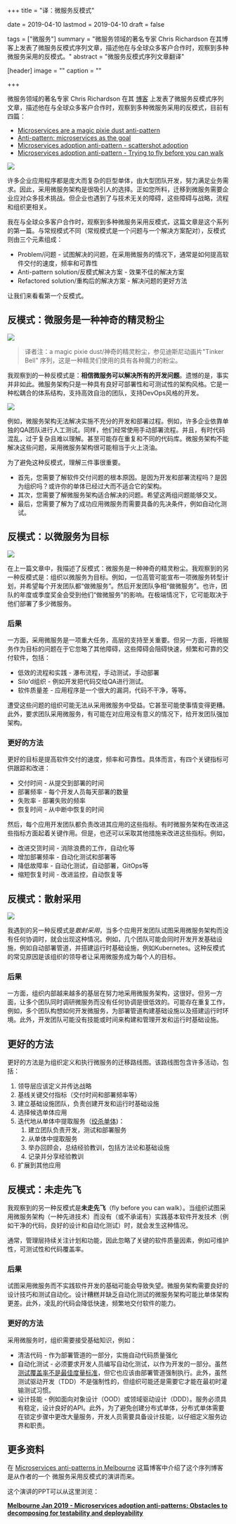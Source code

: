 +++
title = "译：微服务反模式"

date = 2019-04-10
lastmod = 2019-04-10
draft = false

tags = ["微服务"]
summary = "微服务领域的著名专家 Chris Richardson 在其博客上发表了微服务反模式序列文章，描述他在与全球众多客户合作时，观察到多种微服务采用的反模式。"
abstract = "微服务反模式序列文章翻译"

[header]
image = ""
caption = ""

+++

微服务领域的著名专家 Chris Richardson 在其 [博客](http://chrisrichardson.net/blog.html) 上发表了微服务反模式序列文章，描述他在与全球众多客户合作时，观察到多种微服务采用的反模式，目前有四篇：

- [Microservices are a magic pixie dust anti-pattern](http://chrisrichardson.net/post/antipatterns/2019/01/07/microservices-are-a-magic-pixie-dust.html)
- [Anti-pattern: microservices as the goal](http://chrisrichardson.net/post/antipatterns/2019/01/14/antipattern-microservices-are-the-goal.html)
- [Microservices adoption anti-pattern - scattershot adoption](http://chrisrichardson.net/post/antipatterns/2019/02/25/antipattern-scattershot-adoption.html)
- [Microservices adoption anti-pattern - Trying to fly before you can walk](http://chrisrichardson.net/post/antipatterns/2019/04/09/antipattern-flying-before-walking.html)

![](images/cover.jpg)

许多企业应用程序都是庞大而复杂的巨型单体，由大型团队开发，努力满足业务需求。因此，采用微服务架构是很吸引人的选择。正如您所料，迁移到微服务需要企业应对众多技术挑战。但企业也遇到了与技术无关的障碍，这些障碍与战略，流程和组织更相关。

我在与全球众多客户合作时，观察到多种微服务采用反模式，这篇文章是这个系列的第一篇。与常规模式不同（常规模式是一个问题与一个解决方案配对），反模式则由三个元素组成：

- Problem/问题 - 试图解决的问题，在采用微服务的情况下，通常是如何提高软件交付的速度，频率和可靠性
- Anti-pattern solution/反模式解决方案 - 效果不佳的解决方案
- Refactored solution/重构后的解决方案 - 解决问题的更好方法

让我们来看看第一个反模式。

## 反模式：微服务是一种神奇的精灵粉尘

![](images/magic-pixie-dust.jpg)

> 译者注：a magic pixie dust/神奇的精灵粉尘，参见迪斯尼动画片"Tinker Bell" 序列，这是一种精灵们使用的具有各种魔力的粉尘。

我观察到的一种反模式是：**相信微服务可以解决所有的开发问题**。遗憾的是，事实并非如此。微服务架构只是一种具有良好可部署性和可测试性的架构风格。它是一种松耦合的体系结构，支持高效自治的团队，支持DevOps风格的开发。

![](images/successtriangle.png)

例如，微服务架构无法解决实施不充分的开发和部署过程。例如，许多企业依靠单独的QA团队进行人工测试。同样，他们经常使用手动部署流程。并且，有时代码混乱，过于复杂且难以理解。甚至可能存在重复和不同的代码库。微服务架构不能解决这些问题，采用微服务架构很可能相当于火上浇油。

为了避免这种反模式，理解三件事很重要。

- 首先，您需要了解软件交付问题的根本原因。是因为开发和部署流程吗？是因为组织吗？或许你的单体已经过大而不适合它的架构。
- 其次，您需要了解微服务架构适合解决的问题。希望这两组问题能够交叉。
- 最后，您需要了解为了成功应用微服务而需要具备的先决条件，例如自动化测试。

## 反模式：以微服务为目标


![](images/microservices-as-the-goal.jpg)

在上一篇文章中，我描述了反模式：微服务是一种神奇的精灵粉尘。我观察到的另一种反模式是：组织以微服务为目标。例如，一位高管可能宣布一项微服务转型计划，并希望每个开发团队都“做微服务”。然后开发团队争相“做微服务”。也许，团队的年度或季度奖金会受到他们“做微服务”的影响。在极端情况下，它可能取决于他们部署了多少微服务。

### 后果

一方面，采用微服务是一项重大任务，高层的支持至关重要。但另一方面，将微服务作为目标的问题在于它忽略了其他障碍，这些障碍会阻碍快速，频繁和可靠的交付软件，包括：

- 低效的流程和实践 - 瀑布流程，手动测试，手动部署
- Silo'd组织 - 例如开发把代码交给QA进行测试。
- 软件质量差 - 应用程序是一个很大的漏洞，代码不干净，等等。

遭受这些问题的组织可能无法从采用微服务中受益。它甚至可能使事情变得更糟。此外，要求团队采用微服务，有可能在对应用没有意义的情况下，给开发团队强加架构。

### 更好的方法

更好的目标是提高软件交付的速度，频率和可靠性。具体而言，有四个关键指标可供跟踪和改进：

- 交付时间 - 从提交到部署的时间
- 部署频率 - 每个开发人员每天部署的数量
- 失败率 - 部署失败的频率
- 恢复时间 - 从中断中恢复的时间

然后，每个应用开发团队都负责改进其应用的这些指标。有时微服务架构在改进这些指标方面起着关键作用。但是，也还可以采取其他措施来改进这些指标。例如，

- 改进交货时间 - 消除浪费的工作，自动化等
- 增加部署频率 - 自动化测试和部署等
- 降低故障率 - 自动化测试，自动部署，GitOps等
- 缩短恢复时间 - 改进监控，自动恢复等

## 反模式：散射采用

![](images/scattershot-adoption.jpg)

我遇到的另一种反模式是*散射采用*，当多个应用开发团队试图采用微服务架构而没有任何协调时，就会出现这种情况。例如，几个团队可能会同时开发开发基础设施，例如自动部署管道，并搭建运行时基础设施，例如Kubernetes。这种反模式的常见原因是该组织的领导者让采用微服务成为每个人的目标。

### 后果

一方面，组织内部越来越多的基层在努力地采用微服务架构，这很好。但另一方面，让多个团队同时调研微服务而没有任何协调是很低效的。可能存在重复工作，例如，多个团队构想如何开发微服务，为部署管道构建基础设施以及搭建运行时环境。此外，开发团队可能没有技能或时间来构建和管理开发和运行时基础设施。

## 更好的方法

更好的方法是为组织定义和执行微服务的迁移路线图。该路线图包含许多活动，包括：

1. 领导层应该定义并传达战略
2. 基线关键交付指标（交付时间和部署频率等）
3. 建立基础设施团队，负责创建开发和运行时基础设施
4. 选择候选单体应用
5. 迭代地从单体中提取服务（[绞杀单体](https://microservices.io/patterns/refactoring/strangler-application.html))：
	1. 建立团队负责开发，测试和部署服务
	2. 从单体中提取服务
	3. 举办回顾会，总结经验教训，包括方法论和基础设施
	4. 记录并分享经验教训
6. 扩展到其他应用

## 反模式：未走先飞

我观察到的另一种反模式是**未走先飞**（fly before you can walk）。当组织试图采用微服务架构（一种先进技术）而没有（或不承诺有）实践基本软件开发技术（例如干净的代码，良好的设计和自动化测试）时，就会发生这种情况。

通常，管理层持续关注计划和功能，因此忽略了关键的软件质量因素，例如可维护性，可测试性和代码覆盖率。

### 后果

试图采用微服务而不实践软件开发的基础可能会导致失望。微服务架构需要良好的设计技巧和测试自动化。设计糟糕并缺乏自动化测试的微服务架构可能比单体架构更差。此外，凌乱的代码会降低快速，频繁地交付软件的能力。

### 更好的方法

采用微服务时，组织需要接受基础知识，例如：

- 清洁代码 - 作为部署管道的一部分，实施自动代码质量强化
- 自动化测试 - 必须要求开发人员编写自动化测试，以作为开发的一部分。虽然[测试覆盖率不是最佳度量标准](https://martinfowler.com/bliki/TestCoverage.html)，但它也应该由部署管道强制执行。此外，虽然测试驱动开发（TDD）不是强制性的，但组织可能还是需要它才能在最初时灌输测试习惯。
- 设计技能 - 例如面向对象设计（OOD）或领域驱动设计（DDD）。服务必须具有稳定，设计良好的API。此外，为了避免创建分布式单体，分布式单体需要在锁定步骤中更改大量服务，开发人员需要具备设计技能，以仔细定义服务边界和职责。

## 更多资料

在 [Microservices anti-patterns in Melbourne](http://chrisrichardson.net/post/antipatterns/2019/01/28/melbourne-microservices.html) 这篇博客中介绍了这个序列博客是从作者的一个 微服务采用反模式的演讲而来。

这个演讲的PPT可以从这里浏览：

[**Melbourne Jan 2019 - Microservices adoption anti-patterns: Obstacles to decomposing for testability and deployability**](https://www.slideshare.net/chris.e.richardson/melbourne-jan-2019-microservices-adoption-antipatterns-obstacles-to-decomposing-for-testability-and-deployability)

